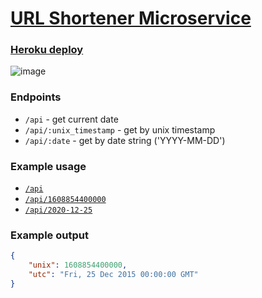 # [URL Shortener Microservice](https://www.freecodecamp.org/learn/back-end-development-and-apis/back-end-development-and-apis-projects/url-shortener-microservice)



### [Heroku deploy](https://timestamp-service-freecodecamp.herokuapp.com/)

![image](https://user-images.githubusercontent.com/46557266/132124405-881f168b-1c65-4337-84f9-fc3ae4fa679c.png)


### Endpoints

- `/api` - get current date
- `/api/:unix_timestamp` - get by unix timestamp
- `/api/:date` - get by date string ('YYYY-MM-DD')

### Example usage

- [`/api`](https://timestamp-service-freecodecamp.herokuapp.com/api)
- [`/api/1608854400000`](https://timestamp-service-freecodecamp.herokuapp.com/api/1608854400000)
- [`/api/2020-12-25`](https://timestamp-service-freecodecamp.herokuapp.com/api/2020-12-25)

### Example output

```json
{
    "unix": 1608854400000, 
    "utc": "Fri, 25 Dec 2015 00:00:00 GMT"
}
```